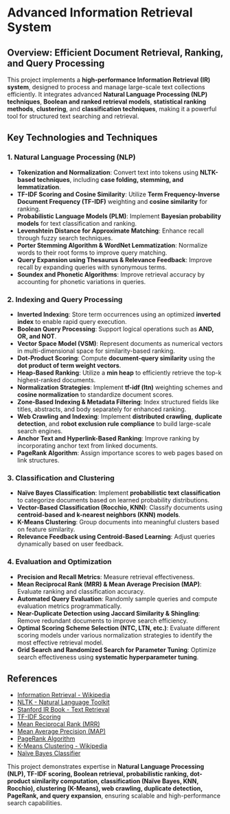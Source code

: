 # Advanced Information Retrieval System

## Overview: Efficient Document Retrieval, Ranking, and Query Processing

This project implements a **high-performance Information Retrieval (IR) system**, designed to process and manage large-scale text collections efficiently. It integrates advanced **Natural Language Processing (NLP) techniques**, **Boolean and ranked retrieval models**, **statistical ranking methods**, **clustering**, and **classification techniques**, making it a powerful tool for structured text searching and retrieval.

## Key Technologies and Techniques

### 1. Natural Language Processing (NLP)
- **Tokenization and Normalization**: Convert text into tokens using **NLTK-based techniques**, including **case folding, stemming, and lemmatization**.
- **TF-IDF Scoring and Cosine Similarity**: Utilize **Term Frequency-Inverse Document Frequency (TF-IDF)** weighting and **cosine similarity** for ranking.
- **Probabilistic Language Models (PLM)**: Implement **Bayesian probability models** for text classification and ranking.
- **Levenshtein Distance for Approximate Matching**: Enhance recall through fuzzy search techniques.
- **Porter Stemming Algorithm & WordNet Lemmatization**: Normalize words to their root forms to improve query matching.
- **Query Expansion using Thesaurus & Relevance Feedback**: Improve recall by expanding queries with synonymous terms.
- **Soundex and Phonetic Algorithms**: Improve retrieval accuracy by accounting for phonetic variations in queries.

### 2. Indexing and Query Processing
- **Inverted Indexing**: Store term occurrences using an optimized **inverted index** to enable rapid query execution.
- **Boolean Query Processing**: Support logical operations such as **AND, OR, and NOT**.
- **Vector Space Model (VSM)**: Represent documents as numerical vectors in multi-dimensional space for similarity-based ranking.
- **Dot-Product Scoring**: Compute **document-query similarity** using the **dot product of term weight vectors**.
- **Heap-Based Ranking**: Utilize a **min heap** to efficiently retrieve the top-k highest-ranked documents.
- **Normalization Strategies**: Implement **tf-idf (ltn)** weighting schemes and **cosine normalization** to standardize document scores.
- **Zone-Based Indexing & Metadata Filtering**: Index structured fields like titles, abstracts, and body separately for enhanced ranking.
- **Web Crawling and Indexing**: Implement **distributed crawling**, **duplicate detection**, and **robot exclusion rule compliance** to build large-scale search engines.
- **Anchor Text and Hyperlink-Based Ranking**: Improve ranking by incorporating anchor text from linked documents.
- **PageRank Algorithm**: Assign importance scores to web pages based on link structures.

### 3. Classification and Clustering
- **Naïve Bayes Classification**: Implement **probabilistic text classification** to categorize documents based on learned probability distributions.
- **Vector-Based Classification (Rocchio, KNN)**: Classify documents using **centroid-based and k-nearest neighbors (KNN) models**.
- **K-Means Clustering**: Group documents into meaningful clusters based on feature similarity.
- **Relevance Feedback using Centroid-Based Learning**: Adjust queries dynamically based on user feedback.

### 4. Evaluation and Optimization
- **Precision and Recall Metrics**: Measure retrieval effectiveness.
- **Mean Reciprocal Rank (MRR) & Mean Average Precision (MAP)**: Evaluate ranking and classification accuracy.
- **Automated Query Evaluation**: Randomly sample queries and compute evaluation metrics programmatically.
- **Near-Duplicate Detection using Jaccard Similarity & Shingling**: Remove redundant documents to improve search efficiency.
- **Optimal Scoring Scheme Selection (NTC, LTN, etc.)**: Evaluate different scoring models under various normalization strategies to identify the most effective retrieval model.
- **Grid Search and Randomized Search for Parameter Tuning**: Optimize search effectiveness using **systematic hyperparameter tuning**.

## References
- [Information Retrieval - Wikipedia](https://en.wikipedia.org/wiki/Information_retrieval)
- [NLTK - Natural Language Toolkit](https://www.nltk.org/)
- [Stanford IR Book - Text Retrieval](https://nlp.stanford.edu/IR-book/information-retrieval.html)
- [TF-IDF Scoring](https://en.wikipedia.org/wiki/Tf%E2%80%93idf)
- [Mean Reciprocal Rank (MRR)](https://en.wikipedia.org/wiki/Mean_reciprocal_rank)
- [Mean Average Precision (MAP)](https://en.wikipedia.org/wiki/Evaluation_measures_(information_retrieval))
- [PageRank Algorithm](https://en.wikipedia.org/wiki/PageRank)
- [K-Means Clustering - Wikipedia](https://en.wikipedia.org/wiki/K-means_clustering)
- [Naïve Bayes Classifier](https://en.wikipedia.org/wiki/Naive_Bayes_classifier)

This project demonstrates expertise in **Natural Language Processing (NLP), TF-IDF scoring, Boolean retrieval, probabilistic ranking, dot-product similarity computation, classification (Naïve Bayes, KNN, Rocchio), clustering (K-Means), web crawling, duplicate detection, PageRank, and query expansion**, ensuring scalable and high-performance search capabilities.

